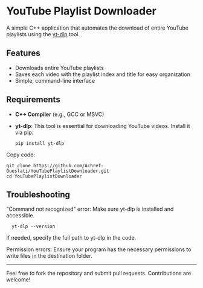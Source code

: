 # YouTube Playlist Downloader

A simple C++ application that automates the download of entire YouTube playlists using the [yt-dlp](https://github.com/yt-dlp/yt-dlp) tool.

## Features
- Downloads entire YouTube playlists
- Saves each video with the playlist index and title for easy organization
- Simple, command-line interface

## Requirements
- **C++ Compiler** (e.g., GCC or MSVC)
- **yt-dlp**: This tool is essential for downloading YouTube videos. Install it via pip:
  
  ```
  pip install yt-dlp

Copy code:
```
git clone https://github.com/Achref-Oueslati/YouTubePlaylistDownloader.git
cd YouTubePlaylistDownloader
  ```
## Troubleshooting
"Command not recognized" error: Make sure yt-dlp is installed and accessible.
```
  yt-dlp --version
```
If needed, specify the full path to yt-dlp in the code.

Permission errors: Ensure your program has the necessary permissions to write files in the destination folder.

---
Feel free to fork the repository and submit pull requests. Contributions are welcome!


